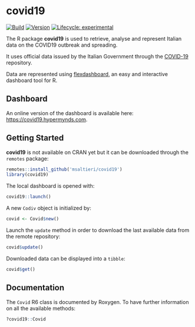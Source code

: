# covid19

<!-- badges: start -->
[![Build](https://img.shields.io/badge/build-passing-success.svg)](#)
[![Version](https://img.shields.io/badge/version-v1.4.0-blue.svg)](#)
[![Lifecycle: experimental](https://img.shields.io/badge/lifecycle-stable-green.svg)](https://www.tidyverse.org/lifecycle/#stable)
<!-- badges: end -->

The R package **covid19** is used to retrieve, analyse and represent
Italian data on the COVID19 outbreak and spreading.

It uses official data issued by the Italian Government through the
[COVID-19](https://github.com/pcm-dpc/COVID-19) repository.

Data are represented using [flexdashboard](https://rmarkdown.rstudio.com/flexdashboard/),
an easy and interactive dashboard tool for R.

## Dashboard

An online version of the dashboard is available here:
https://covid19.hypermynds.com.

## Getting Started

**covid19** is not available on CRAN yet but it can be downloaded through the
`remotes` package:

```r
remotes::install_github('msaltieri/covid19')
library(covid19)
```

The local dashboard is opened with:

```r
covid19::launch()
```

A new `Codiv` object is initialized by:

```r
covid <- Covid$new()
```

Launch the `update` method in order to download the last available data from
the remote repository:

```r
covid$update()
```

Downloaded data can be displayed into a `tibble`:

```r
covid$get()
```

## Documentation

The `Covid` R6 class is documented by Roxygen. To have further information on
all the available methods:

```r
?covid19::Covid
```
